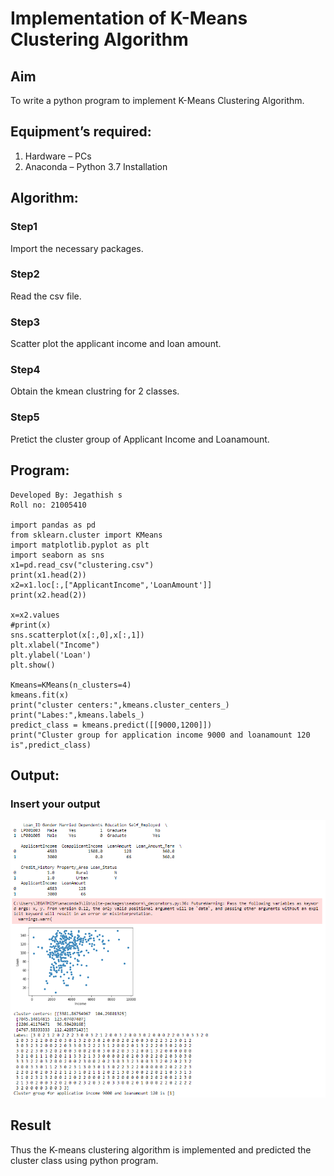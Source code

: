 # Implementation of K-Means Clustering Algorithm
## Aim
To write a python program to implement K-Means Clustering Algorithm.
## Equipment’s required:
1.	Hardware – PCs
2.	Anaconda – Python 3.7 Installation

## Algorithm:

### Step1
Import the necessary packages.

### Step2
Read the csv file.

### Step3
Scatter plot the applicant income and loan amount.

### Step4
Obtain the kmean clustring for 2 classes.

### Step5
Pretict the cluster group of Applicant Income and Loanamount.

## Program:
```
Developed By: Jegathish s
Roll no: 21005410

import pandas as pd
from sklearn.cluster import KMeans
import matplotlib.pyplot as plt
import seaborn as sns
x1=pd.read_csv("clustering.csv")
print(x1.head(2))
x2=x1.loc[:,["ApplicantIncome",'LoanAmount']]
print(x2.head(2))

x=x2.values
#print(x)
sns.scatterplot(x[:,0],x[:,1])
plt.xlabel("Income")
plt.ylabel('Loan')
plt.show()

Kmeans=KMeans(n_clusters=4)
kmeans.fit(x)
print("cluster centers:",kmeans.cluster_centers_)
print("Labes:",kmeans.labels_)
predict_class = kmeans.predict([[9000,1200]])
print("Cluster group for application income 9000 and loanamount 120 is",predict_class)
```
## Output:

### Insert your output

![output](o1.png)

## Result
Thus the K-means clustering algorithm is implemented and predicted the cluster class using python program.